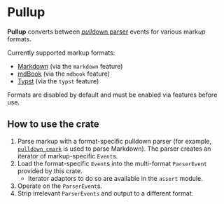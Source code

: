 # Pullup

**Pullup** converts between [*pull*down
parser](https://github.com/raphlinus/pulldown-cmark#why-a-pull-parser) events for
various mark*up* formats.

Currently supported markup formats:

- [Markdown](https://commonmark.org/) (via the `markdown` feature)
- [mdBook](https://github.com/rust-lang/mdBook) (via the `mdbook` feature)
- [Typst](https://github.com/typst/typst) (via the `typst` feature)

Formats are disabled by default and must be enabled via features before use.

## How to use the crate

1. Parse markup with a format-specific pulldown parser (for example,
   [`pulldown_cmark`](https://github.com/raphlinus/pulldown-cmark) is used to parse
   Markdown). The parser creates an iterator of markup-specific `Event`s.
2. Load the format-specific `Event`s into the multi-format `ParserEvent` provided by
   this crate.
   - Iterator adaptors to do so are available in the `assert` module.
3. Operate on the `ParserEvent`s.
4. Strip irrelevant `ParserEvents` and output to a different format.
